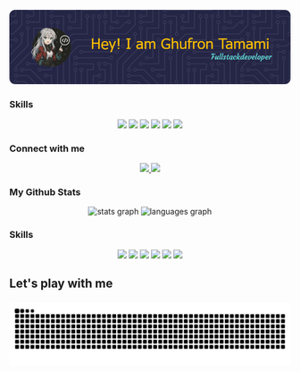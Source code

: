 ![Ghufron Tamami](header.png)

### Skills

<p align="center">
  <img src="https://img.shields.io/badge/HTML5-E34F26?style=for-the-badge&logo=html5&logoColor=white" />
  <img src="https://img.shields.io/badge/CSS3-1572B6?style=for-the-badge&logo=css3&logoColor=white" />
  <img src="https://img.shields.io/badge/Python-FFD43B?style=for-the-badge&logo=python&logoColor=blue" />
  <img src="https://img.shields.io/badge/PHP-777BB4?style=for-the-badge&logo=php&logoColor=white" />
  <img src="https://img.shields.io/badge/Streamlit-FF4B4B?style=for-the-badge&logo=Streamlit&logoColor=white" />
  <img src="https://img.shields.io/badge/JavaScript-323330?style=for-the-badge&logo=javascript&logoColor=F7DF1E" />
</p>

### Connect with me

<p align="center">
  <a href="https://www.instagram.com/ghufront/">
    <img src="https://img.shields.io/badge/Instagram-E4405F?style=for-the-badge&logo=instagram&logoColor=white" />
  </a>
  <a href="https://www.linkedin.com/in/ghufron-tamami/">
    <img src="https://img.shields.io/badge/LinkedIn-0077B5?style=for-the-badge&logo=linkedin&logoColor=white" />
  </a>
</p>

### My Github Stats

<div align="center">
  <img src="https://github-readme-stats.vercel.app/api?username=C4AnN&&theme=calm_pink" height="150" alt="stats graph"  />
  <img src="https://github-readme-stats.vercel.app/api/top-langs?username=C4AnN&locale=en&hide_title=false&layout=compact&card_width=320&langs_count=5&theme=dracula&hide_border=false" height="150" alt="languages graph"  />
</div>

### Skills

<div align="center">
<img src="https://img.shields.io/badge/HTML5-E34F26?style=for-the-badge&logo=html5&logoColor=white" />
<img src="https://img.shields.io/badge/CSS3-1572B6?style=for-the-badge&logo=css3&logoColor=white" />
<img src="https://img.shields.io/badge/Python-FFD43B?style=for-the-badge&logo=python&logoColor=blue" />
<img src="https://img.shields.io/badge/PHP-777BB4?style=for-the-badge&logo=php&logoColor=white" />
<img src="https://img.shields.io/badge/Streamlit-FF4B4B?style=for-the-badge&logo=Streamlit&logoColor=white" />
<img src=https://img.shields.io/badge/JavaScript-323330?style=for-the-badge&logo=javascript&logoColor=F7DF1E />
</div>

<h2 align="left">Let's play with me</h2>

###

<img src="https://raw.githubusercontent.com/C4AnN/C4AnN/output/snake.svg" alt="Snake animation" />

###

